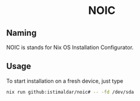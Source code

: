 <h1 align="center">NOIC</h1>

## Naming

NOIC is stands for Nix OS Installation Configurator.

## Usage

To start installation on a fresh device, just type

```bash
nix run github:istimaldar/noic# -- -fd /dev/sda
```
